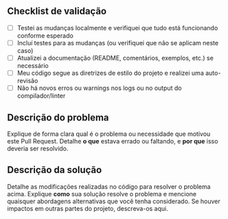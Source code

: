 ## Checklist de validação

- [ ] Testei as mudanças localmente e verifiquei que tudo está funcionando conforme esperado
- [ ] Incluí testes para as mudanças (ou verifiquei que não se aplicam neste caso)
- [ ] Atualizei a documentação (README, comentários, exemplos, etc.) se necessário
- [ ] Meu código segue as diretrizes de estilo do projeto e realizei uma auto-revisão
- [ ] Não há novos erros ou warnings nos logs ou no output do compilador/linter

## Descrição do problema

<!-- Descreva aqui o problema que sua contribuição resolve. -->
<!-- Se houver uma issue relacionada, cite-a usando "Resolve #Número_da_Issue". -->
Explique de forma clara qual é o problema ou necessidade que motivou este Pull Request. Detalhe **o que** estava errado ou faltando, e **por que** isso deveria ser resolvido.

## Descrição da solução

<!-- Descreva aqui as mudanças que você fez. -->
Detalhe as modificações realizadas no código para resolver o problema acima. Explique **como** sua solução resolve o problema e mencione quaisquer abordagens alternativas que você tenha considerado. Se houver impactos em outras partes do projeto, descreva-os aqui.

<!-- Opcional: você também pode adicionar uma seção de "Notas para o revisor" ou "Informações adicionais" se achar necessário. -->